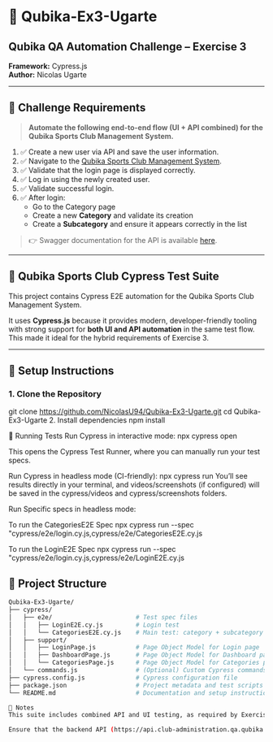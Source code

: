 # 📘 Qubika-Ex3-Ugarte

## Qubika QA Automation Challenge – Exercise 3

**Framework:** Cypress.js  
**Author:** Nicolas Ugarte

---

## 📝 Challenge Requirements

> **Automate the following end-to-end flow (UI + API combined) for the Qubika Sports Club Management System.**

1. ✅ Create a new user via API and save the user information.
2. ✅ Navigate to the [Qubika Sports Club Management System](https://club-administration.qa.qubika.com).
3. ✅ Validate that the login page is displayed correctly.
4. ✅ Log in using the newly created user.
5. ✅ Validate successful login.
6. ✅ After login:
   - Go to the Category page
   - Create a new **Category** and validate its creation
   - Create a **Subcategory** and ensure it appears correctly in the list

> 👉 Swagger documentation for the API is available [here](https://api.club-administration.qa.qubika.com/swagger-ui.html).

---

## 🧪 Qubika Sports Club Cypress Test Suite

This project contains Cypress E2E automation for the Qubika Sports Club Management System.

It uses **Cypress.js** because it provides modern, developer-friendly tooling with strong support for **both UI and API automation** in the same test flow. This made it ideal for the hybrid requirements of Exercise 3.

---

## 🚀 Setup Instructions

### 1. Clone the Repository

git clone https://github.com/NicolasU94/Qubika-Ex3-Ugarte.git
cd Qubika-Ex3-Ugarte 2. Install dependencies
npm install

🧪 Running Tests
Run Cypress in interactive mode:
npx cypress open

This opens the Cypress Test Runner, where you can manually run your test specs.

Run Cypress in headless mode (CI-friendly):
npx cypress run
You’ll see results directly in your terminal, and videos/screenshots (if configured) will be saved in the cypress/videos and cypress/screenshots folders.

Run Specific specs in headless mode:

To run the CategoriesE2E Spec
npx cypress run --spec "cypress/e2e/login.cy.js,cypress/e2e/CategoriesE2E.cy.js

To run the LoginE2E Spec
npx cypress run --spec "cypress/e2e/login.cy.js,cypress/e2e/LoginE2E.cy.js

## 📁 Project Structure

```bash
Qubika-Ex3-Ugarte/
├── cypress/
│   ├── e2e/                       # Test spec files
│   │   ├── LoginE2E.cy.js         # Login test
│   │   └── CategoriesE2E.cy.js    # Main test: category + subcategory
│   ├── support/
│   │   ├── LoginPage.js           # Page Object Model for Login page
│   │   ├── DashboardPage.js       # Page Object Model for Dashboard page
│   │   └── CategoriesPage.js      # Page Object Model for Categories page
│   └── commands.js                # (Optional) Custom Cypress commands
├── cypress.config.js              # Cypress configuration file
├── package.json                   # Project metadata and test scripts
└── README.md                      # Documentation and setup instructions

📄 Notes
This suite includes combined API and UI testing, as required by Exercise 3.

Ensure that the backend API (https://api.club-administration.qa.qubika.com) and web frontend are available before running tests.
```
